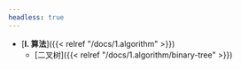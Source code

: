 ```yaml
---
headless: true
---
```


- [**I. 算法**]({{< relref "/docs/1.algorithm" >}})
    - [二叉树]({{< relref "/docs/1.algorithm/binary-tree" >}})
